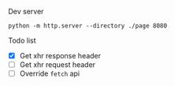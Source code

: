 
Dev server

```
python -m http.server --directory ./page 8080
```

Todo list

* [x] Get xhr response header
* [ ] Get xhr request header
* [ ] Override `fetch` api
